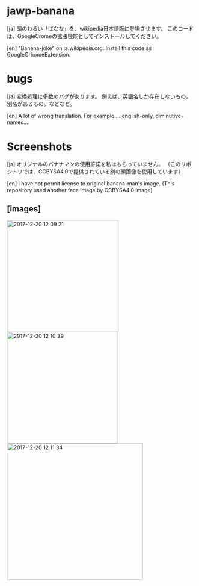 # jawp-banana
[ja]
頭のわるい「ばなな」を、wikipedia日本語版に登場させます。
このコードは、GoogleCromeの拡張機能としてインストールしてください。

[en]
"Banana-joke" on ja.wikipedia.org.
Install this code as GoogleCrhomeExtension.

# bugs
[ja]
変換処理に多数のバグがあります。
例えば、英語名しか存在しないもの。別名があるもの。などなど。

[en]
A lot of wrong translation.
For example.... english-only, diminutive-names...

# Screenshots
[ja]
オリジナルのバナナマンの使用許諾を私はもらっていません。
（このリポジトリでは、CCBYSA4.0で提供されている別の顔画像を使用しています）

[en]
I have not permit license to original banana-man's image.
(This repository used another face image by CCBYSA4.0 image)

## [images]
<img width="297" alt="2017-12-20 12 09 21" src="https://user-images.githubusercontent.com/863826/34189509-25362a68-e57f-11e7-8826-467345e288fd.png"><img width="296" alt="2017-12-20 12 10 39" src="https://user-images.githubusercontent.com/863826/34189510-255de814-e57f-11e7-8487-1898364c2680.png"><img width="362" alt="2017-12-20 12 11 34" src="https://user-images.githubusercontent.com/863826/34189511-25844a9a-e57f-11e7-90b0-f84500f1353b.png">

